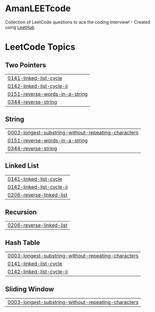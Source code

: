 # AmanLEETcode
Collection of LeetCode questions to ace the coding interview! - Created using [LeetHub](https://github.com/QasimWani/LeetHub)

<!---LeetCode Topics Start-->
# LeetCode Topics
## Two Pointers
|  |
| ------- |
| [0141-linked-list-cycle](https://github.com/pratapsinghaman12/AmanLEETcode/tree/master/0141-linked-list-cycle) |
| [0142-linked-list-cycle-ii](https://github.com/pratapsinghaman12/AmanLEETcode/tree/master/0142-linked-list-cycle-ii) |
| [0151-reverse-words-in-a-string](https://github.com/pratapsinghaman12/AmanLEETcode/tree/master/0151-reverse-words-in-a-string) |
| [0344-reverse-string](https://github.com/pratapsinghaman12/AmanLEETcode/tree/master/0344-reverse-string) |
## String
|  |
| ------- |
| [0003-longest-substring-without-repeating-characters](https://github.com/pratapsinghaman12/AmanLEETcode/tree/master/0003-longest-substring-without-repeating-characters) |
| [0151-reverse-words-in-a-string](https://github.com/pratapsinghaman12/AmanLEETcode/tree/master/0151-reverse-words-in-a-string) |
| [0344-reverse-string](https://github.com/pratapsinghaman12/AmanLEETcode/tree/master/0344-reverse-string) |
## Linked List
|  |
| ------- |
| [0141-linked-list-cycle](https://github.com/pratapsinghaman12/AmanLEETcode/tree/master/0141-linked-list-cycle) |
| [0142-linked-list-cycle-ii](https://github.com/pratapsinghaman12/AmanLEETcode/tree/master/0142-linked-list-cycle-ii) |
| [0206-reverse-linked-list](https://github.com/pratapsinghaman12/AmanLEETcode/tree/master/0206-reverse-linked-list) |
## Recursion
|  |
| ------- |
| [0206-reverse-linked-list](https://github.com/pratapsinghaman12/AmanLEETcode/tree/master/0206-reverse-linked-list) |
## Hash Table
|  |
| ------- |
| [0003-longest-substring-without-repeating-characters](https://github.com/pratapsinghaman12/AmanLEETcode/tree/master/0003-longest-substring-without-repeating-characters) |
| [0141-linked-list-cycle](https://github.com/pratapsinghaman12/AmanLEETcode/tree/master/0141-linked-list-cycle) |
| [0142-linked-list-cycle-ii](https://github.com/pratapsinghaman12/AmanLEETcode/tree/master/0142-linked-list-cycle-ii) |
## Sliding Window
|  |
| ------- |
| [0003-longest-substring-without-repeating-characters](https://github.com/pratapsinghaman12/AmanLEETcode/tree/master/0003-longest-substring-without-repeating-characters) |
<!---LeetCode Topics End-->